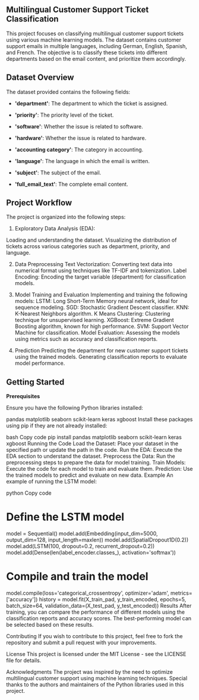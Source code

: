 ## Multilingual Customer Support Ticket Classification

This project focuses on classifying multilingual customer support tickets using various machine learning models. The dataset contains customer support emails in multiple languages, including German, English, Spanish, and French. The objective is to classify these tickets into different departments based on the email content, and prioritize them accordingly.

## Dataset Overview
 
The dataset provided contains the following fields:

- **'department'**: The department to which the ticket is assigned.
  
- **'priority'**: The priority level of the ticket.

- **'software'**: Whether the issue is related to software.

- **'hardware'**: Whether the issue is related to hardware.

- **'accounting category'**: The category in accounting.

- **'language'**: The language in which the email is written.

- **'subject'**: The subject of the email.

- **'full_email_text'**: The complete email content.

## Project Workflow

The project is organized into the following steps:

1. Exploratory Data Analysis (EDA):

Loading and understanding the dataset.
Visualizing the distribution of tickets across various categories such as department, priority, and language.

2. Data Preprocessing
Text Vectorization: Converting text data into numerical format using techniques like TF-IDF and tokenization.
Label Encoding: Encoding the target variable (department) for classification models.

3. Model Training and Evaluation
Implementing and training the following models:
LSTM: Long Short-Term Memory neural network, ideal for sequence modeling.
SGD: Stochastic Gradient Descent classifier.
KNN: K-Nearest Neighbors algorithm.
K Means Clustering: Clustering technique for unsupervised learning.
XGBoost: Extreme Gradient Boosting algorithm, known for high performance.
SVM: Support Vector Machine for classification.
Model Evaluation: Assessing the models using metrics such as accuracy and classification reports.

4. Prediction
Predicting the department for new customer support tickets using the trained models.
Generating classification reports to evaluate model performance.

## Getting Started

**Prerequisites**

Ensure you have the following Python libraries installed:

pandas
matplotlib
seaborn
scikit-learn
keras
xgboost
Install these packages using pip if they are not already installed:

bash
Copy code
pip install pandas matplotlib seaborn scikit-learn keras xgboost
Running the Code
Load the Dataset: Place your dataset in the specified path or update the path in the code.
Run the EDA: Execute the EDA section to understand the dataset.
Preprocess the Data: Run the preprocessing steps to prepare the data for model training.
Train Models: Execute the code for each model to train and evaluate them.
Prediction: Use the trained models to predict and evaluate on new data.
Example
An example of running the LSTM model:

python
Copy code
# Define the LSTM model
model = Sequential()
model.add(Embedding(input_dim=5000, output_dim=128, input_length=maxlen))
model.add(SpatialDropout1D(0.2))
model.add(LSTM(100, dropout=0.2, recurrent_dropout=0.2))
model.add(Dense(len(label_encoder.classes_), activation='softmax'))

# Compile and train the model
model.compile(loss='categorical_crossentropy', optimizer='adam', metrics=['accuracy'])
history = model.fit(X_train_pad, y_train_encoded, epochs=5, batch_size=64, validation_data=(X_test_pad, y_test_encoded))
Results
After training, you can compare the performance of different models using the classification reports and accuracy scores. The best-performing model can be selected based on these results.

Contributing
If you wish to contribute to this project, feel free to fork the repository and submit a pull request with your improvements.

License
This project is licensed under the MIT License - see the LICENSE file for details.

Acknowledgments
The project was inspired by the need to optimize multilingual customer support using machine learning techniques.
Special thanks to the authors and maintainers of the Python libraries used in this project.
